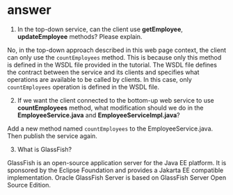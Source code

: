 # answer

1. In the top-down service, can the client use **getEmployee**, **updateEmployee** methods? Please explain.

No, in the top-down approach described in this web page context, the client can only use the `countEmployees` method. This is because only this method is defined in the WSDL file provided in the tutorial. The WSDL file defines the contract between the service and its clients and specifies what operations are available to be called by clients. In this case, only `countEmployees` operation is defined in the WSDL file.

2. If we want the client connected to the bottom-up web service to use **countEmployees** method, what modification should we do in the **EmployeeService.java** and **EmployeeServiceImpl.java**?

Add a new method named `countEmployees` to the EmployeeService.java. Then publish the service again.

3. What is GlassFish?

GlassFish is an open-source application server for the Java EE platform. It is sponsored by the Eclipse Foundation and provides a Jakarta EE compatible implementation. Oracle GlassFish Server is based on GlassFish Server Open Source Edition.


